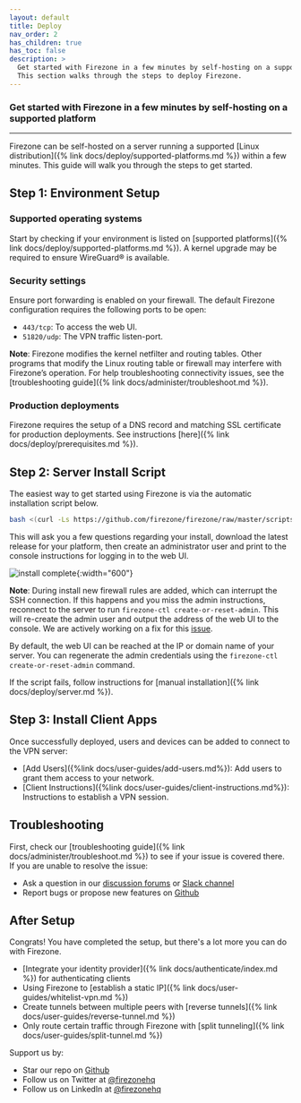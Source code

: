 ```yaml
---
layout: default
title: Deploy
nav_order: 2
has_children: true
has_toc: false
description: >
  Get started with Firezone in a few minutes by self-hosting on a supported platform.
  This section walks through the steps to deploy Firezone.
---
```


### Get started with Firezone in a few minutes by self-hosting on a supported platform

---

Firezone can be self-hosted on a server running a supported
[Linux distribution]({% link docs/deploy/supported-platforms.md %})
within a few minutes. This guide will walk you through the steps to get started.

## Step 1: Environment Setup

### Supported operating systems

Start by checking if your environment is listed on
[supported platforms]({% link docs/deploy/supported-platforms.md %}).
A kernel upgrade may be required to ensure WireGuard® is available.

### Security settings

Ensure port forwarding is enabled on your firewall.
The default Firezone configuration requires the following ports to be open:

* `443/tcp`: To access the web UI.
* `51820/udp`: The VPN traffic listen-port.

**Note**: Firezone modifies the kernel netfilter and routing tables.
Other programs that modify the Linux routing table or firewall may interfere
with Firezone’s operation. For help troubleshooting connectivity issues, see the
[troubleshooting guide]({% link docs/administer/troubleshoot.md %}).

### Production deployments

Firezone requires the setup of a DNS record and matching SSL certificate
for production deployments. See instructions
[here]({% link docs/deploy/prerequisites.md %}).

## Step 2: Server Install Script

The easiest way to get started using Firezone is via the automatic installation
script below.

```bash
bash <(curl -Ls https://github.com/firezone/firezone/raw/master/scripts/install.sh)
```

This will ask you a few questions regarding your install, download the latest
release for your platform, then create an administrator user and print to the
console instructions for logging in to the web UI.

![install complete](https://user-images.githubusercontent.com/52545545/171948328-4771552f-e5dd-4c30-8c0b-baac80b6e7b1.png){:width="600"}

**Note**: During install new firewall rules are added, which can interrupt the
SSH connection. If this happens and you miss the admin
instructions, reconnect to the
server to run `firezone-ctl create-or-reset-admin`.
This will re-create the admin user and output the address of the web UI to the console.
We are actively working on a fix for this [issue](https://github.com/firezone/firezone/issues/478).

By default, the web UI can be reached at the IP or domain name of your server.
You can regenerate the admin credentials using the
`firezone-ctl create-or-reset-admin` command.

If the script fails, follow instructions for
[manual installation]({% link docs/deploy/server.md %}).

## Step 3: Install Client Apps

Once successfully deployed, users and devices can be added to
connect to the VPN server:

* [Add Users]({%link docs/user-guides/add-users.md%}):
Add users to grant them access to your network.
* [Client Instructions]({%link docs/user-guides/client-instructions.md%}):
Instructions to establish a VPN session.

## Troubleshooting

First, check our
[troubleshooting guide]({% link docs/administer/troubleshoot.md %})
to see if your issue is covered there.
If you are unable to resolve the issue:

* Ask a question in our
[discussion forums](https://discourse.firez.one/) or
[Slack channel](https://www.firezone.dev/slack)
* Report bugs or propose new features on
[Github](https://github.com/firezone/firezone)

## After Setup

Congrats! You have completed the setup, but there's a lot more you can do with Firezone.

* [Integrate your identity provider]({% link docs/authenticate/index.md %})
for authenticating clients
* Using Firezone to
[establish a static IP]({% link docs/user-guides/whitelist-vpn.md %})
* Create tunnels between multiple peers with
[reverse tunnels]({% link docs/user-guides/reverse-tunnel.md %})
* Only route certain traffic through Firezone with
[split tunneling]({% link docs/user-guides/split-tunnel.md %})

Support us by:

* Star our repo on [Github](https://github.com/firezone/firezone)
* Follow us on Twitter at [@firezonehq](https://twitter.com/firezonehq)
* Follow us on LinkedIn at [@firezonehq](https://www.linkedin.com/company/firezonehq)
